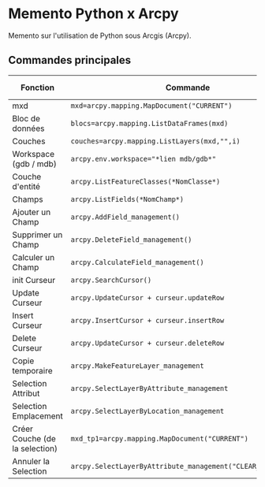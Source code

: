 # Memento Python x Arcpy

Memento sur l'utilisation de Python sous Arcgis (Arcpy).

## Commandes principales


|Fonction           | Commande                | Où trouver                     |
|----------------|-------------------------------|-----------------------------|
|         mxd			|`mxd=arcpy.mapping.MapDocument("CURRENT")` |[TP1](https://github.com/LCharp/Python/blob/master/Arcgis/TP1/tp1.py) |
|    Bloc de données	|`blocs=arcpy.mapping.ListDataFrames(mxd)` |[TP1](https://github.com/LCharp/Python/blob/master/Arcgis/TP1/tp1.py) |
|       Couches			|`couches=arcpy.mapping.ListLayers(mxd,"",i)` |[TP1](https://github.com/LCharp/Python/blob/master/Arcgis/TP1/tp1.py) |
| Workspace (gdb / mdb)	|`arcpy.env.workspace="*lien mdb/gdb*"` |[TP2](https://github.com/LCharp/Python/blob/master/Arcgis/TP2/tp2_arcgis_cmd.py) |
|    Couche d'entité	|`arcpy.ListFeatureClasses(*NomClasse*)` |[TP2](https://github.com/LCharp/Python/blob/master/Arcgis/TP2/tp2_arcgis_cmd.py)|
|        Champs			|`arcpy.ListFields(*NomChamp*)` |[TP2](https://github.com/LCharp/Python/blob/master/Arcgis/TP2/tp2_arcgis_cmd.py)|
|   Ajouter un Champ	|`arcpy.AddField_management()` |[TP2](https://github.com/LCharp/Python/blob/master/Arcgis/TP2/tp2_arcgis_cmd.py)|
|  Supprimer un Champ	|`arcpy.DeleteField_management()` |[TP2](https://github.com/LCharp/Python/blob/master/Arcgis/TP2/tp2_arcgis_cmd.py)|
|   Calculer un Champ	|`arcpy.CalculateField_management()` |[TP2](https://github.com/LCharp/Python/blob/master/Arcgis/TP2/tp2_arcgis_cmd.py)|
|     init Curseur		|`arcpy.SearchCursor()` |[TP3](https://github.com/LCharp/Python/blob/master/Arcgis/TP3/tp3.py) |
|    Update Curseur		|`arcpy.UpdateCursor + curseur.updateRow` |[TP3](https://github.com/LCharp/Python/blob/master/Arcgis/TP3/tp3.py)|
|Insert Curseur			|`arcpy.InsertCursor + curseur.insertRow` |[TP3](https://github.com/LCharp/Python/blob/master/Arcgis/TP3/tp3.py)|
|Delete Curseur			|`arcpy.UpdateCursor + curseur.deleteRow` |[TP3](https://github.com/LCharp/Python/blob/master/Arcgis/TP3/tp3.py)|
|Copie temporaire		|`arcpy.MakeFeatureLayer_management` |[TP4](https://github.com/LCharp/Python/blob/master/Arcgis/tp4/tp4_arcmap.py) |
|Selection Attribut		|`arcpy.SelectLayerByAttribute_management` |[TP4](https://github.com/LCharp/Python/blob/master/Arcgis/tp4/tp4_arcmap.py)|
|Selection Emplacement	|`arcpy.SelectLayerByLocation_management` |[TP4](https://github.com/LCharp/Python/blob/master/Arcgis/tp4/tp4_arcmap.py)|
|Créer Couche (de la selection)	|`mxd_tp1=arcpy.mapping.MapDocument("CURRENT")` |[TP4](https://github.com/LCharp/Python/blob/master/Arcgis/tp4/tp4_arcmap.py)|
|Annuler la Selection	|`arcpy.SelectLayerByAttribute_management("CLEAR_SELECTION")` |[TP4](https://github.com/LCharp/Python/blob/master/Arcgis/tp4/tp4_arcmap.py)|
